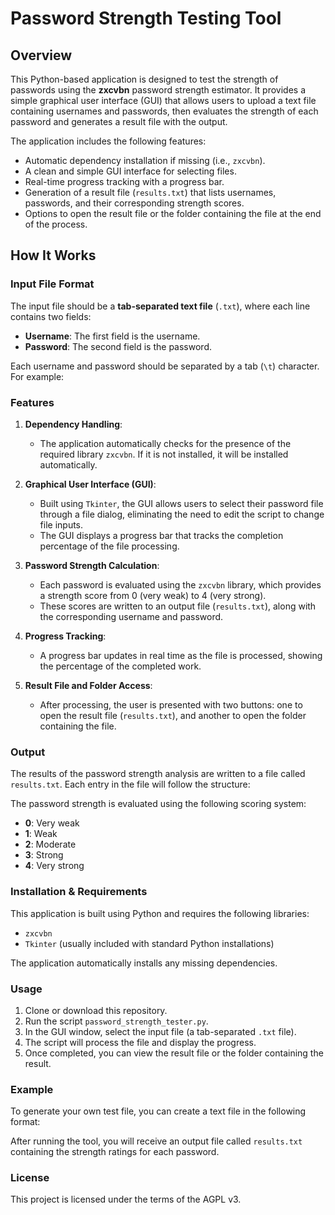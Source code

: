 # Password Strength Testing Tool

## Overview

This Python-based application is designed to test the strength of passwords using the **zxcvbn** password strength estimator. It provides a simple graphical user interface (GUI) that allows users to upload a text file containing usernames and passwords, then evaluates the strength of each password and generates a result file with the output.

The application includes the following features:
- Automatic dependency installation if missing (i.e., `zxcvbn`).
- A clean and simple GUI interface for selecting files.
- Real-time progress tracking with a progress bar.
- Generation of a result file (`results.txt`) that lists usernames, passwords, and their corresponding strength scores.
- Options to open the result file or the folder containing the file at the end of the process.

## How It Works

### Input File Format

The input file should be a **tab-separated text file** (`.txt`), where each line contains two fields:
- **Username**: The first field is the username.
- **Password**: The second field is the password.

Each username and password should be separated by a tab (`\t`) character. For example:


### Features

1. **Dependency Handling**: 
   - The application automatically checks for the presence of the required library `zxcvbn`. If it is not installed, it will be installed automatically.
   
2. **Graphical User Interface (GUI)**:
   - Built using `Tkinter`, the GUI allows users to select their password file through a file dialog, eliminating the need to edit the script to change file inputs.
   - The GUI displays a progress bar that tracks the completion percentage of the file processing.
   
3. **Password Strength Calculation**:
   - Each password is evaluated using the `zxcvbn` library, which provides a strength score from 0 (very weak) to 4 (very strong).
   - These scores are written to an output file (`results.txt`), along with the corresponding username and password.

4. **Progress Tracking**:
   - A progress bar updates in real time as the file is processed, showing the percentage of the completed work.
   
5. **Result File and Folder Access**:
   - After processing, the user is presented with two buttons: one to open the result file (`results.txt`), and another to open the folder containing the file.

### Output

The results of the password strength analysis are written to a file called `results.txt`. Each entry in the file will follow the structure:


The password strength is evaluated using the following scoring system:
- **0**: Very weak
- **1**: Weak
- **2**: Moderate
- **3**: Strong
- **4**: Very strong

### Installation & Requirements

This application is built using Python and requires the following libraries:
- `zxcvbn`
- `Tkinter` (usually included with standard Python installations)

The application automatically installs any missing dependencies.

### Usage

1. Clone or download this repository.
2. Run the script `password_strength_tester.py`.
3. In the GUI window, select the input file (a tab-separated `.txt` file).
4. The script will process the file and display the progress.
5. Once completed, you can view the result file or the folder containing the result.

### Example

To generate your own test file, you can create a text file in the following format:


After running the tool, you will receive an output file called `results.txt` containing the strength ratings for each password.

### License

This project is licensed under the terms of the AGPL v3.
